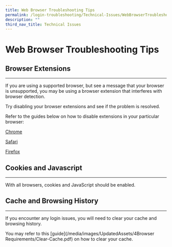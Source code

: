 ```yaml
---
title: Web Browser Troubleshooting Tips
permalink: /login-troubleshooting/Technical-Issues/WebBrowserTroubleshooting/
description: ""
third_nav_title: Technical Issues
---
```

Web Browser Troubleshooting Tips
================================

  Browser Extensions
------------------

---

 If you are using a supported browser, but see a message that your browser is unsupported, you may be using a browser extension that interferes with browser detection.

Try disabling your browser extensions and see if the problem is resolved.

 Refer to the guides below on how to disable extensions in your particular browser:

[Chrome](https://support.google.com/chrome_webstore/answer/2664769)

[Safari](https://support.apple.com/en-us/HT203051)

[Firefox](https://support.mozilla.org/en-US/kb/disable-or-remove-add-ons)

    
  Cookies and Javascript
----------------------

---

 With all browsers, cookies and JavaScript should be enabled.

    
 Cache and Browsing History
--------------------------

---

 If you encounter any login issues, you will need to clear your cache and browsing history.

You may refer to this [guide](/media/images/UpdatedAssets/4Browser Requirements/Clear-Cache.pdf) on how to clear your cache.